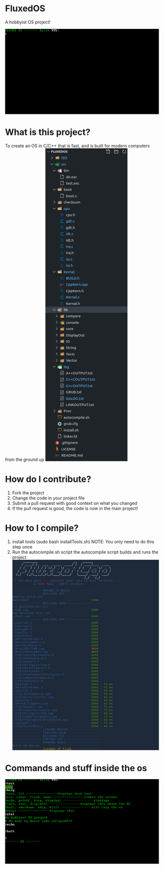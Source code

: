 # FluxedOS
A hobbyist OS project!

![](https://github.com/corigan01/FluxedOS/blob/main/os_pictures/home%20screen.png)

# What is this project?
To create an OS in C/C++ that is fast, and is built for modern computers from the ground up
![](https://github.com/corigan01/FluxedOS/blob/main/os_pictures/files.png)


# How do I contribute?
1. Fork the project
2. Change the code in your project file
3. Submit a pull request with good context on what you changed
4. If the pull request is good, the code is now in the main project!


# How to I compile?
1. install tools (sudo bash installTools.sh) NOTE: You only need to do this step once
2. Run the autocompile.sh script
the autocompile script builds and runs the project
![](https://github.com/corigan01/FluxedOS/blob/main/os_pictures/build.png)


# Commands and stuff inside the os
![](https://github.com/corigan01/FluxedOS/blob/main/os_pictures/commands.png)



